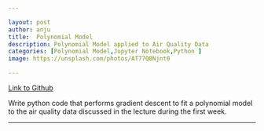 ```yaml
---

layout: post
author: anju
title:  Polynomial Model
description: Polynomial Model applied to Air Quality Data
categories: [Polynomial Model,Jupyter Notebook,Python ]
image: https://unsplash.com/photos/AT77Q0Njnt0

---
```


[Link to Github](https://github.com/anjugopinath/CS545/blob/main/Gopinath-A1.ipynb)

 Write python code that performs gradient descent to fit a polynomial model to the air quality data discussed in the lecture during the first week. 

---


